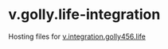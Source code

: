 # v.golly.life-integration

Hosting files for [v.integration.golly456.life](https://v.integration.golly456.life)
